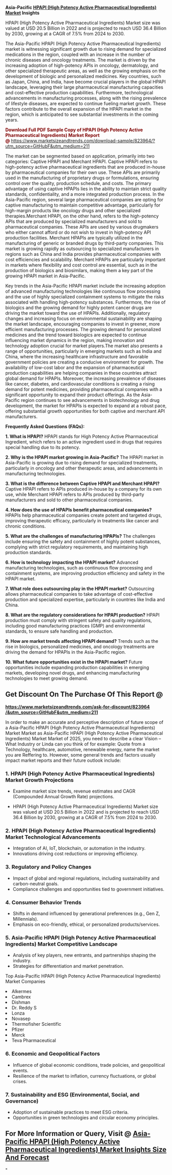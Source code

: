 <p><strong>Asia-Pacific&nbsp;<a href=""https://www.marketsizeandtrends.com/download-sample/823964/&amp;utm_source=GitHubF&amp;utm_medium=211"">HPAPI (High Potency Active Pharmaceutical Ingredients) Market</a> Insights</strong></p><p>HPAPI (High Potency Active Pharmaceutical Ingredients) Market size was valued at USD 20.5 Billion in 2022 and is projected to reach USD 36.4 Billion by 2030, growing at a CAGR of 7.5% from 2024 to 2030.</p><p><p>The Asia-Pacific HPAPI (High Potency Active Pharmaceutical Ingredients) market is witnessing significant growth due to rising demand for specialized medications in the region, coupled with an increase in the number of chronic diseases and oncology treatments. The market is driven by the increasing adoption of high-potency APIs in oncology, dermatology, and other specialized therapeutic areas, as well as the growing emphasis on the development of biologic and personalized medicines. Key countries, such as Japan, China, and India, have become crucial players in the global HPAPI landscape, leveraging their large pharmaceutical manufacturing capacities and cost-effective production capabilities. Furthermore, technological advancements in manufacturing processes, along with the rising prevalence of lifestyle diseases, are expected to continue fueling market growth. These factors contribute to the overall expansion of the HPAPI market in the region, which is anticipated to see substantial investments in the coming years.<p><strong><span style="color: #800000;">Download Full PDF Sample Copy of HPAPI (High Potency Active Pharmaceutical Ingredients) Market Report @</span>&nbsp;</strong><a href="https://www.marketsizeandtrends.com/download-sample/823964/?utm_source=GitHubF&amp;utm_medium=211" target="_blank">https://www.marketsizeandtrends.com/download-sample/823964/?utm_source=GitHubF&amp;utm_medium=211</a></p></p><p>The market can be segmented based on application, primarily into two categories: Captive HPAPI and Merchant HPAPI. Captive HPAPI refers to high-potency active pharmaceutical ingredients that are produced in-house by pharmaceutical companies for their own use. These APIs are primarily used in the manufacturing of proprietary drugs or formulations, ensuring control over the quality, production schedule, and costs. The primary advantage of using captive HPAPIs lies in the ability to maintain strict quality standards, confidentiality, and a more integrated production process. In the Asia-Pacific region, several large pharmaceutical companies are opting for captive manufacturing to maintain competitive advantage, particularly for high-margin products like oncology drugs and other specialized therapies.Merchant HPAPI, on the other hand, refers to the high-potency APIs that are produced by specialized manufacturers and sold to pharmaceutical companies. These APIs are used by various drugmakers who either cannot afford or do not wish to invest in high-potency API production facilities. Merchant HPAPIs are typically utilized in the manufacturing of generic or branded drugs by third-party companies. This market is growing rapidly as outsourcing to specialized manufacturers in regions such as China and India provides pharmaceutical companies with cost efficiencies and scalability. Merchant HPAPIs are particularly important in markets where flexibility and cost control are essential, such as in the production of biologics and biosimilars, making them a key part of the growing HPAPI market in Asia-Pacific.<p>Key trends in the Asia-Pacific HPAPI market include the increasing adoption of advanced manufacturing technologies like continuous flow processing and the use of highly specialized containment systems to mitigate the risks associated with handling high-potency substances. Furthermore, the rise of biologics and the growing demand for highly potent cancer drugs are driving the market toward the use of HPAPIs. Additionally, regulatory changes and increasing focus on environmental sustainability are shaping the market landscape, encouraging companies to invest in greener, more efficient manufacturing processes. The growing demand for personalized medicines and the trend toward biologics are expected to continue influencing market dynamics in the region, making innovation and technology adoption crucial for market players.The market also presents a range of opportunities, particularly in emerging markets such as India and China, where the increasing healthcare infrastructure and favorable government policies are creating a conducive environment for growth. The availability of low-cost labor and the expansion of pharmaceutical production capabilities are helping companies in these countries attract global demand for HPAPIs. Moreover, the increasing prevalence of diseases like cancer, diabetes, and cardiovascular conditions is creating a rising demand for potent medicines, providing pharmaceutical companies with a significant opportunity to expand their product offerings. As the Asia-Pacific region continues to see advancements in biotechnology and drug development, the market for HPAPIs is expected to expand at a robust pace, offering substantial growth opportunities for both captive and merchant API manufacturers.</p><p><strong>Frequently Asked Questions (FAQs):</strong></p><p><strong>1. What is HPAPI?</strong> HPAPI stands for High Potency Active Pharmaceutical Ingredient, which refers to an active ingredient used in drugs that requires special handling due to its potency.</p><p><strong>2. Why is the HPAPI market growing in Asia-Pacific?</strong> The HPAPI market in Asia-Pacific is growing due to rising demand for specialized treatments, particularly in oncology and other therapeutic areas, and advancements in manufacturing technologies.</p><p><strong>3. What is the difference between Captive HPAPI and Merchant HPAPI?</strong> Captive HPAPI refers to APIs produced in-house by a company for its own use, while Merchant HPAPI refers to APIs produced by third-party manufacturers and sold to other pharmaceutical companies.</p><p><strong>4. How does the use of HPAPIs benefit pharmaceutical companies?</strong> HPAPIs help pharmaceutical companies create potent and targeted drugs, improving therapeutic efficacy, particularly in treatments like cancer and chronic conditions.</p><p><strong>5. What are the challenges of manufacturing HPAPIs?</strong> The challenges include ensuring the safety and containment of highly potent substances, complying with strict regulatory requirements, and maintaining high production standards.</p><p><strong>6. How is technology impacting the HPAPI market?</strong> Advanced manufacturing technologies, such as continuous flow processing and containment systems, are improving production efficiency and safety in the HPAPI market.</p><p><strong>7. What role does outsourcing play in the HPAPI market?</strong> Outsourcing allows pharmaceutical companies to take advantage of cost-effective production and specialized expertise, particularly in countries like India and China.</p><p><strong>8. What are the regulatory considerations for HPAPI production?</strong> HPAPI production must comply with stringent safety and quality regulations, including good manufacturing practices (GMP) and environmental standards, to ensure safe handling and production.</p><p><strong>9. How are market trends affecting HPAPI demand?</strong> Trends such as the rise in biologics, personalized medicines, and oncology treatments are driving the demand for HPAPIs in the Asia-Pacific region.</p><p><strong>10. What future opportunities exist in the HPAPI market?</strong> Future opportunities include expanding production capabilities in emerging markets, developing novel drugs, and enhancing manufacturing technologies to meet growing demand.</p></p><h2><strong>Get Discount On The Purchase Of This Report @&nbsp;</strong></h2><p><strong><a href=""https://www.marketsizeandtrends.com/ask-for-discount/823964/&amp;utm_source=GitHubF&amp;utm_medium=211"" target=""_blank"">https://www.marketsizeandtrends.com/ask-for-discount/823964<br />/&amp;utm_source=GitHubF&amp;utm_medium=211</a></strong></p><p>In order to make an accurate and perceptive description of future scope of a Asia-Pacific&nbsp;HPAPI (High Potency Active Pharmaceutical Ingredients) Market Market as Asia-Pacific&nbsp;HPAPI (High Potency Active Pharmaceutical Ingredients) Market Market of 2025, you need to describe a clear Vision &ndash; What Industry or Linda can you think of for example: Quote from a Technology, healthcare, automotive, renewable energy, name the market you are Reffering to. However, some general trends and factors usually impact market reports and their future outlook include:</p><h3>1.&nbsp;<strong>HPAPI (High Potency Active Pharmaceutical Ingredients) Market Growth Projections</strong></h3><ul><li>Examine market size trends, revenue estimates and CAGR (Compounded Annual Growth Rate) projections.</li><li><p>HPAPI (High Potency Active Pharmaceutical Ingredients) Market size was valued at USD 20.5 Billion in 2022 and is projected to reach USD 36.4 Billion by 2030, growing at a CAGR of 7.5% from 2024 to 2030.</p></li></ul><h3>2.&nbsp;<strong>HPAPI (High Potency Active Pharmaceutical Ingredients) Market Technological Advancements</strong></h3><ul><li>Integration of AI, IoT, blockchain, or automation in the industry.</li><li>Innovations driving cost reductions or improving efficiency.</li></ul><h3>3.&nbsp;<strong>Regulatory and Policy Changes</strong></h3><ul><li>Impact of global and regional regulations, including sustainability and carbon-neutral goals.</li><li>Compliance challenges and opportunities tied to government initiatives.</li></ul><h3>4.&nbsp;<strong>Consumer Behavior Trends</strong></h3><ul><li>Shifts in demand influenced by generational preferences (e.g., Gen Z, Millennials).</li><li>Emphasis on eco-friendly, ethical, or personalized products/services.</li></ul><h3>5.&nbsp;<strong>Asia-Pacific HPAPI (High Potency Active Pharmaceutical Ingredients) Market Competitive Landscape</strong></h3><ul><li>Analysis of key players, new entrants, and partnerships shaping the industry.</li><li>Strategies for differentiation and market penetration.</li></ul><p data-pm-slice=""1 1 []"">Top Asia-Pacific HPAPI (High Potency Active Pharmaceutical Ingredients) Market Companies</p><div data-test-id=""""><p><li>Alkermes</li><li> Cambrex</li><li> Dishman</li><li> Dr. Reddy S</li><li> Lonza</li><li> Novasep</li><li> Thermofisher Scientific</li><li> Pfizer</li><li> Merck</li><li> Teva Pharmaceutical</li></p></div><h3>6.&nbsp;<strong>Economic and Geopolitical Factors</strong></h3><ul><li>Influence of global economic conditions, trade policies, and geopolitical events.</li><li>Resilience of the market to inflation, currency fluctuations, or global crises.</li></ul><h3>7.&nbsp;<strong>Sustainability and ESG (Environmental, Social, and Governance)</strong></h3><ul><li>Adoption of sustainable practices to meet ESG criteria.</li><li>Opportunities in green technologies and circular economy principles.</li></ul><h2><strong>For More Information or Query, Visit @&nbsp;</strong><a href=""https://www.verifiedmarketreports.com/product/hpapi-high-potency-active-pharmaceutical-ingredients-market/"" target=""_blank"">Asia-Pacific HPAPI (High Potency Active Pharmaceutical Ingredients) Market Insights Size And Forecast</a></h2>"
